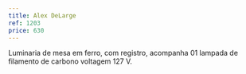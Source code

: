 ```yaml
---
title: Alex DeLarge
ref: 1203
price: 630
---
```


Luminaria de mesa em ferro, com registro, acompanha 01 lampada de filamento de carbono voltagem 127 V.
